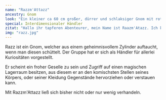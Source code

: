 ```yaml
---
name: "Razzm'Attazz"
ancestry: Gnom
look: "Ein kleiner ca 60 cm großer, dürrer und schlaksiger Gnom mit roten Haaren und blauem Overall. Auf seinem Kopf sitzt ein blauer übergroßer Zylinder mit dem Wort 'Häändeler' darauf gestickt."
special: Interdimensionaler Händler
zitat: "Hallo ihr tapferen Abenteurer, mein Name ist Raazm'Atazz. Ich kaufe und verkaufe überall und nirgends, für jeden und für niemanden. Ihr wollt nichts mehr? dann schickt mich bitte mit den Worten 'Danke Raazm'Atazz' zurück, und lasst den Hut liegen, sodass ich auch anderen helfen kann."
img: "razz.jpg"
---
```


Razz ist ein Gnom, welcher aus einem geheimnisvollem Zylinder auftaucht, wenn man diesen schüttelt. Der Gruppe hat er sich als Händler für allerlei Kuriositäten vorgestellt.

Er scheint ein froher Geselle zu sein und Zugriff auf einen magischen Lagerraum besitzen, aus diesem er an den komischsten Stellen seines Körpers, oder seiner Kleidung Gegenstände hervorziehen oder verstauen kann.

Mit Razzm'Attazz ließ sich bisher nicht oder nur wenig verhandeln. 

